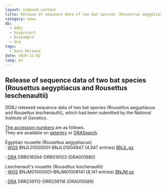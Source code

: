 ```yaml
---
layout: indexed_content
title: Release of sequence data of two bat species (Rousettus aegyptiacus and Rousettus leschenaultii)
category: news
db:
  - ddbj
  - bioproject
  - biosample
  - dra
tags: 
  - Data Release
date: 2020-11-02
lang: en
---
```


## Release of sequence data of two bat species (Rousettus aegyptiacus and Rousettus leschenaultii)

DDBJ released sequence data of two bat species (<span class="italic">Rousettus aegyptiacus</span> and <span class="italic">Rousettus leschenaultii</span>), which had been submitted by the National Institute of Genetics.

[The accession numbers](/documents/accessions.html) are as follows.  
They are available on [getentry](http://getentry.ddbj.nig.ac.jp/top-e.html) or [DRASearch](http://ddbj.nig.ac.jp/DRASearch/).

Egyptian rousette (<span class="italic">Rousettus aegyptiacus</span>)  
: [WGS](/ddbj/wgs-e.html) BNJL01000001-BNJL01004947 (4,947 entries)
[BNJL.gz](ftp://ftp.ddbj.nig.ac.jp/ddbj_database/wgs/BN/BNJL.gz)

: [DRA](/dra/index-e.html) DRR016094-DRR016103 (DRA001680)

Leschenault's rousette (<span class="italic">Rousettus leschenaultii</span>)  
: [WGS](/ddbj/wgs-e.html) BNJM01000001-BNJM01008141 (8,141 entries)
[BNJM.gz](ftp://ftp.ddbj.nig.ac.jp/ddbj_database/wgs/BN/BNJM.gz)

: [DRA](/dra/index-e.html) DRR239112-DRR239118 (DRA010589)
